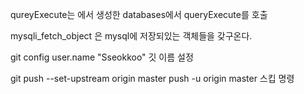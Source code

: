 qureyExecute는 에서 생성한 databases에서 queryExecute를 호출

mysqli_fetch_object 은 mysql에 저장되있는 객체들을 갖구온다.



git config user.name "Sseokkoo"    깃 이름 설정

git push --set-upstream origin master    push -u origin master 스킵 명령



